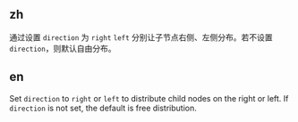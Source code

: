 ## zh

通过设置 `direction` 为 `right` `left` 分别让子节点右侧、左侧分布。若不设置 `direction`，则默认自由分布。

## en

Set `direction` to `right` or `left` to distribute child nodes on the right or left. If `direction` is not set, the default is free distribution.
